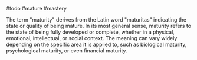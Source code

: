 #todo #mature #mastery 

The term "maturity" derives from the Latin word "maturitas" indicating the state or quality of being mature. In its most general sense, maturity refers to the state of being fully developed or complete, whether in a physical, emotional, intellectual, or social context. The meaning can vary widely depending on the specific area it is applied to, such as biological maturity, psychological maturity, or even financial maturity.


